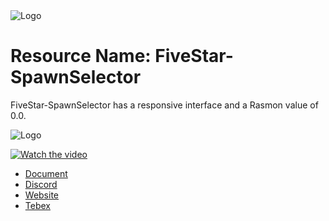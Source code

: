 <img alt="Logo" src="https://cdn.discordapp.com/attachments/681822863967256633/1078563983688216696/FiveStar-Center2.png" />

 
# Resource Name: FiveStar-SpawnSelector

FiveStar-SpawnSelector has a responsive interface and a Rasmon value of 0.0.

<img alt="Logo" src="https://cdn.discordapp.com/attachments/681822863967256633/1187112998716833844/Sk0Wgfu.png?ex=6595b422&is=65833f22&hm=4928f0865c2096b69f516aee8680200e573564312354df612a05d8d50c3ce0e6&" />

[![Watch the video](https://i.imgur.com/vKb2F1B.png)](https://www.youtube.com/watch?v=TAYvTSbCqu4 )

- [Document](https://fivestar-development.gitbook.io)
- [Discord](https://discord.5star.codes)
- [Website](https://5star.codes)
- [Tebex](https://5star.tebex.io)
